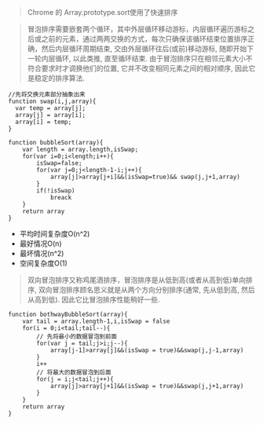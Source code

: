> Chrome 的 Array.prototype.sort使用了快速排序

> 冒泡排序需要嵌套两个循环，其中外层循环移动游标，内层循环遍历游标之后或之前的元素，通过两两交换的方式，每次只确保该循环结束位置排序正确，然后内层循环周期结束, 交由外层循环往后(或前)移动游标, 随即开始下一轮内层循环, 以此类推, 直至循环结束.
由于冒泡排序只在相邻元素大小不符合要求时才调换他们的位置, 它并不改变相同元素之间的相对顺序, 因此它是稳定的排序算法.
```
//先将交换元素部分抽象出来
function swap(i,j,array){
  var temp = array[j];
  array[j] = array[i];
  array[i] = temp;
}
```
```
function bubbleSort(array){
    var length = array.length,isSwap;
    for(var i=0;i<length;i++){
        isSwap=false;
        for(var j=0;j<length-1-i;j++){
            array[j]>array[j+i]&&(isSwap=true)&& swap(j,j+1,array)
        }
        if(!isSwap)
            breack
    }
    return array
}
```
- 平均时间复杂度O(n^2) 
- 最好情况O(n) 
- 最坏情况(n^2) 
- 空间复杂度O(1)

> 双向冒泡排序又称鸡尾酒排序，冒泡排序是从低到高(或者从高到低)单向排序, 双向冒泡排序顾名思义就是从两个方向分别排序(通常, 先从低到高, 然后从高到低). 因此它比冒泡排序性能稍好一些.
```
function bothwayBubbleSort(array){
    var tail = array.length-1,i,isSwap = false
    for(i = 0;i<tail;tail--){
        // 先将最小的数据冒泡到前面
        for(var j = tail;j>i;j--){
            array[j-1]>array[j]&&(isSwap = true)&&swap(j,j-1,array)
        }
        i++
        // 将最大的数据冒泡到后面
        for(j = i;j<tail;j++){
            array[j]>array[j+1]&&(isSwap = true)&&swap(j,j+1,array)
        }
    }
    return array
}
```